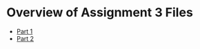 # Overview of Assignment 3 Files

*   [Part 1](./msds459-assign3-Part1.md)
*   [Part 2](./msds459-assign3-Part2.md)

